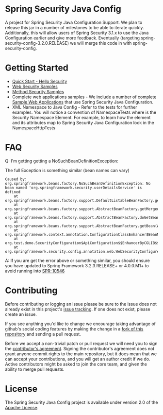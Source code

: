 Spring Security Java Config
======================

A project for Spring Security Java Configuration Support. We plan to release this jar in a number of milestones
to be able to iterate quickly. Additionally, this will allow users of Spring Security 3.1.x to use the
Java Configuration earlier and give more feedback. Eventually (targeting spring-security-config-3.2.0.RELEASE)
we will merge this code in with spring-security-config.

Getting Started
======================

* [Quick Start - Hello Security](quickstart.md)
* [Web Security Samples](samples-web.md)
* [Method Security Samples](samples-method.md)
* Complete web applications samples - We include a number of complete [Sample Web Applications](./samples/) that use Spring Security Java Configuration.
* XML Namespace to Java Config - Refer to the tests for further examples. You will notice a convention of Namespace<Security Element>Tests where <Security Element> is the Security Namespace
Element. For example, to learn how the <http> element and its attributes map to Spring Security Java Configuration look in the NamespaceHttpTests

FAQ
==============

Q: I'm getting getting a NoSuchBeanDefinitionException:

The full Exception is something similar (bean names can vary)

```
Caused by: org.springframework.beans.factory.NoSuchBeanDefinitionException: No bean named 'org.springframework.security.userDetailsService' is defined
    at org.springframework.beans.factory.support.DefaultListableBeanFactory.getBeanDefinition(DefaultListableBeanFactory.java:568)
    at org.springframework.beans.factory.support.AbstractBeanFactory.getMergedLocalBeanDefinition(AbstractBeanFactory.java:1099)
    at org.springframework.beans.factory.support.AbstractBeanFactory.doGetBean(AbstractBeanFactory.java:278)
    at org.springframework.beans.factory.support.AbstractBeanFactory.getBean(AbstractBeanFactory.java:194)
    at org.springframework.context.annotation.ConfigurationClassEnhancer$BeanMethodInterceptor.intercept(ConfigurationClassEnhancer.java:297)
    at org.test.demo.SecurityConfiguration$ApiConfiguration$$EnhancerByCGLIB$$e681011a.userDetailsServiceBean(<generated>)
    at org.springframework.security.config.annotation.web.WebSecurityConfigurerAdapter.http(WebSecurityConfigurerAdapter.java:66)
```

A: If you are get the error above or something similar, you should ensure you have updated to Spring Framework 3.2.3.RELEASE+ or 4.0.0.M1+ to avoid running into [SPR-10546](https://jira.springsource.org/browse/SPR-10546)

Contributing
==============
Before contributing or logging an issue please be sure to the issue does not already exist in this project's [issue tracking](https://github.com/SpringSource/spring-security-javaconfig/issues). If one does not exist, please create an issue.

If you see anything you'd like to change we encourage taking advantage of github's social coding features by making the change in a [fork of this repository](http://help.github.com/forking/) and sending a pull request.

Before we accept a non-trivial patch or pull request we will need you to sign the [contributor's agreement](https://support.springsource.com/spring_committer_signup). Signing the contributor's agreement does not grant anyone commit rights to the main repository, but it does mean that we can accept your contributions, and you will get an author credit if we do. Active contributors might be asked to join the core team, and given the ability to merge pull requests.

License
==============
The Spring Security Java Config project is available under version 2.0 of the [Apache License](http://www.apache.org/licenses/LICENSE-2.0).

